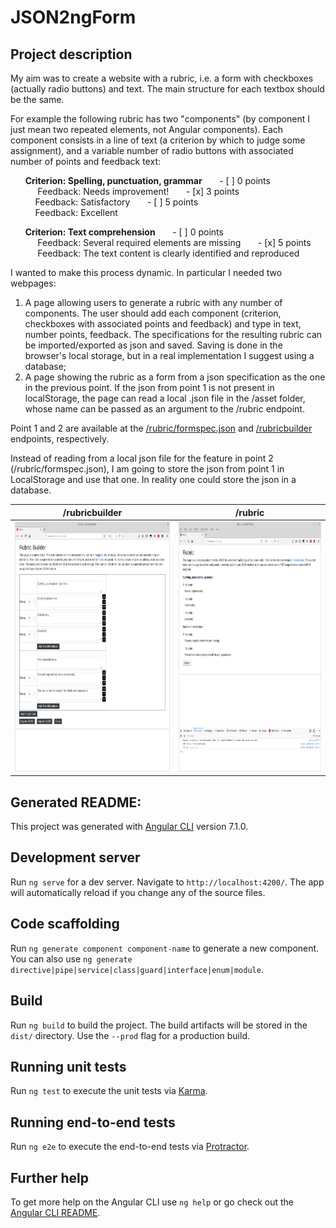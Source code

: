 # JSON2ngForm

## Project description
My aim was to create a website with a rubric, i.e. a form with checkboxes (actually radio buttons) and text. The main structure for each textbox should be the same. 

For example the following rubric has two "components" (by component I just mean two repeated elements, not Angular components). Each component consists in a line of text (a criterion by which to judge some assignment), and a variable number of radio buttons with associated number of points and feedback text: 

&nbsp;&nbsp;&nbsp;&nbsp;&nbsp;&nbsp;**Criterion: Spelling, punctuation, grammar**
&nbsp;&nbsp;&nbsp;&nbsp;&nbsp;&nbsp;- [ ] 0 points  
&nbsp;&nbsp;&nbsp;&nbsp;&nbsp;&nbsp;&nbsp;&nbsp;&nbsp;&nbsp; Feedback: Needs improvement!
&nbsp;&nbsp;&nbsp;&nbsp;&nbsp;&nbsp;- [x] 3 points  
&nbsp;&nbsp;&nbsp;&nbsp;&nbsp;&nbsp;&nbsp;&nbsp;&nbsp;&nbsp;Feedback: Satisfactory
&nbsp;&nbsp;&nbsp;&nbsp;&nbsp;&nbsp;- [ ] 5 points  
&nbsp;&nbsp;&nbsp;&nbsp;&nbsp;&nbsp;&nbsp;&nbsp;&nbsp;&nbsp;Feedback: Excellent

&nbsp;&nbsp;&nbsp;&nbsp;&nbsp;&nbsp;**Criterion: Text comprehension**
&nbsp;&nbsp;&nbsp;&nbsp;&nbsp;&nbsp;- [ ] 0 points  
&nbsp;&nbsp;&nbsp;&nbsp;&nbsp;&nbsp;&nbsp;&nbsp;&nbsp;&nbsp; Feedback: Several required elements are missing
&nbsp;&nbsp;&nbsp;&nbsp;&nbsp;&nbsp;- [x] 5 points   
&nbsp;&nbsp;&nbsp;&nbsp;&nbsp;&nbsp;&nbsp;&nbsp;&nbsp;&nbsp; Feedback: The text content is clearly identified and reproduced

I wanted to make this process dynamic. In particular I needed two webpages: 
1. A page allowing users to generate a rubric with any number of components. The user should add each component (criterion, checkboxes with associated points and feedback) and type in text, number points, feedback. The specifications for the resulting rubric can be imported/exported as json and saved. Saving is done in the browser's local storage, but in a real implementation I suggest using a database;
2. A page showing the rubric as a form from a json specification as the one in the previous point. If the json from point 1 is not present in localStorage, the page can read a local .json file in the /asset folder, whose name can be passed as an argument to the /rubric endpoint.

Point 1 and 2 are available at the [/rubric/formspec.json](http://localhost:4200/rubric/formspec.json) and [/rubricbuilder](http://localhost:4200/rubricbuilder.json) endpoints, respectively. 

Instead of reading from a local json file for the feature in point 2 (/rubric/formspec.json), I am going to store the json from point 1 in LocalStorage and use that one. In reality one could store the json in a database. 

/rubricbuilder             |  /rubric
:-------------------------:|:-------------------------:
<a href="https://github.com/aless80/JSON2ngForm/blob/master/img/01_rubricbuilder.png"><img src="https://github.com/aless80/JSON2ngForm/blob/master/img/01_rubricbuilder.png" height="400" ></a>  | <a href="https://github.com/aless80/JSON2ngForm/blob/master/img/02_rubric.png"><img src="https://github.com/aless80/JSON2ngForm/blob/master/img/02_rubric.png" height="400" ></a>











## Generated README:
This project was generated with [Angular CLI](https://github.com/angular/angular-cli) version 7.1.0.

## Development server

Run `ng serve` for a dev server. Navigate to `http://localhost:4200/`. The app will automatically reload if you change any of the source files.

## Code scaffolding

Run `ng generate component component-name` to generate a new component. You can also use `ng generate directive|pipe|service|class|guard|interface|enum|module`.

## Build

Run `ng build` to build the project. The build artifacts will be stored in the `dist/` directory. Use the `--prod` flag for a production build.

## Running unit tests

Run `ng test` to execute the unit tests via [Karma](https://karma-runner.github.io).

## Running end-to-end tests

Run `ng e2e` to execute the end-to-end tests via [Protractor](http://www.protractortest.org/).

## Further help

To get more help on the Angular CLI use `ng help` or go check out the [Angular CLI README](https://github.com/angular/angular-cli/blob/master/README.md).
